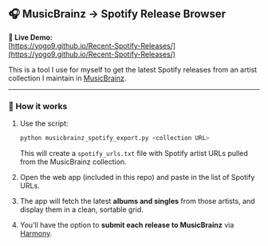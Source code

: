 ## 🎧 MusicBrainz → Spotify Release Browser

**🔗 Live Demo:**  
[https://yogo9.github.io/Recent-Spotify-Releases/](https://yogo9.github.io/Recent-Spotify-Releases/)

This is a tool I use for myself to get the latest Spotify releases from an artist collection I maintain in [MusicBrainz](https://musicbrainz.org).

---

### 🔁 How it works

1. Use the script:
   ```bash
   python musicbrainz_spotify_export.py <collection URL>
   ```
   This will create a `spotify_urls.txt` file with Spotify artist URLs pulled from the MusicBrainz collection.

2. Open the web app (included in this repo) and paste in the list of Spotify URLs.

3. The app will fetch the latest **albums and singles** from those artists, and display them in a clean, sortable grid.

4. You’ll have the option to **submit each release to MusicBrainz** via [Harmony](https://harmony.pulsewidth.org.uk).
